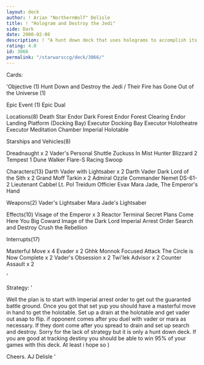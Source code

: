 ```yaml
---
layout: deck
author: ! Arian "NorthernWolf" Delisle
title: ! "Hologram and Destroy the Jedi"
side: Dark
date: 2000-02-08
description: ! "A hunt down deck that uses holograms to accomplish its tasks."
rating: 4.0
id: 3066
permalink: "/starwarsccg/deck/3066/"
---
```

Cards: 

'Objective (1)
Hunt Down and Destroy the Jedi / Their Fire has Gone Out of the Universe (1)

Epic Event (1)
Epic Dual

Locations(8)
Death Star
Endor Dark Forest
Endor Forest Clearing
Endor Landing Platform (Docking Bay)
Executor Docking Bay
Executor Holotheatre
Executor Meditation Chamber
Imperial Holotable

Starships and Vehicles(8)

Dreadnaught x 2
Vader's Personal Shuttle
Zuckuss In Mist Hunter
Blizzard 2
Tempest 1
Dune Walker
Flare-S Racing Swoop


Characters(13)
Darth Vader with Lightsaber x 2
Darth Vader Dark Lord of the Sith x 2
Grand Moff Tarkin x 2
Admiral Ozzle
Commander Nemet
DS-61-2
Lieutenant Cabbel
Lt. Pol Treidum
Officier Evax
Mara Jade, The Emperor's Hand

Weapons(2)
Vader's Lightsaber
Mara Jade's Lightsaber


Effects(10)
Visage of the Emperor x 3
Reactor Terminal
Secret Plans
Come Here You Big Coward
Image of the Dark Lord
Imperial Arrest Order
Search and Destroy
Crush the Rebellion

Interrupts(17)

Masterful Move x 4
Evader x 2
Ghhk
Monnok
Focused Attack
The Circle is Now Complete x 2
Vader's Obsession x 2
Twi'lek Advisor x 2
Counter Assault x 2

'

Strategy: '

Well the plan is to start with Imperial arrest order to get out the guaranted battle ground. Once you got that set yup you should have a masterful move in hand to get the holotable. Set up a drain at the holotable and get vader out asap to flip. if opponent comes after you duel with vader or mara as necessary. If they dont come after you spread to drain and set up search and destroy.
Sorry for the lack of strategy but it is only a hunt down deck. If you are good at tracking destiny you should be able to win 95% of your games with this deck. At least i hope so )

Cheers.
AJ Delisle '

